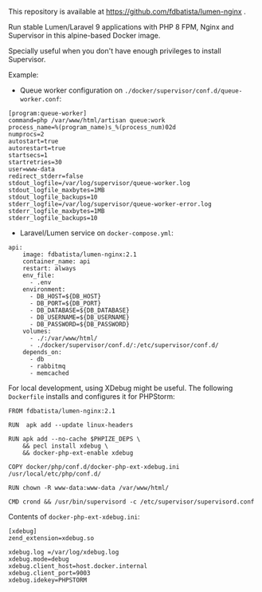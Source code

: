 This repository is available at https://github.com/fdbatista/lumen-nginx .

Run stable Lumen/Laravel 9 applications with PHP 8 FPM, Nginx and Supervisor in this alpine-based Docker image.

Specially useful when you don't have enough privileges to install Supervisor.

Example:

- Queue worker configuration on `./docker/supervisor/conf.d/queue-worker.conf`:
```
[program:queue-worker]
command=php /var/www/html/artisan queue:work
process_name=%(program_name)s_%(process_num)02d
numprocs=2
autostart=true
autorestart=true
startsecs=1
startretries=30
user=www-data
redirect_stderr=false
stdout_logfile=/var/log/supervisor/queue-worker.log
stdout_logfile_maxbytes=1MB
stdout_logfile_backups=10
stderr_logfile=/var/log/supervisor/queue-worker-error.log
stderr_logfile_maxbytes=1MB
stderr_logfile_backups=10
```

- Laravel/Lumen service on `docker-compose.yml`:
```
api:
    image: fdbatista/lumen-nginx:2.1
    container_name: api
    restart: always
    env_file:
      - .env
    environment:
      - DB_HOST=${DB_HOST}
      - DB_PORT=${DB_PORT}
      - DB_DATABASE=${DB_DATABASE}
      - DB_USERNAME=${DB_USERNAME}
      - DB_PASSWORD=${DB_PASSWORD}
    volumes:
      - ./:/var/www/html/
      - ./docker/supervisor/conf.d/:/etc/supervisor/conf.d/
    depends_on:
      - db
      - rabbitmq
      - memcached
```

For local development, using XDebug might be useful. The following `Dockerfile` installs and configures it for PHPStorm:

```
FROM fdbatista/lumen-nginx:2.1

RUN  apk add --update linux-headers

RUN apk add --no-cache $PHPIZE_DEPS \
    && pecl install xdebug \
    && docker-php-ext-enable xdebug

COPY docker/php/conf.d/docker-php-ext-xdebug.ini /usr/local/etc/php/conf.d/

RUN chown -R www-data:www-data /var/www/html/

CMD crond && /usr/bin/supervisord -c /etc/supervisor/supervisord.conf
```

Contents of `docker-php-ext-xdebug.ini`:
```
[xdebug]
zend_extension=xdebug.so

xdebug.log =/var/log/xdebug.log
xdebug.mode=debug
xdebug.client_host=host.docker.internal
xdebug.client_port=9003
xdebug.idekey=PHPSTORM
```
